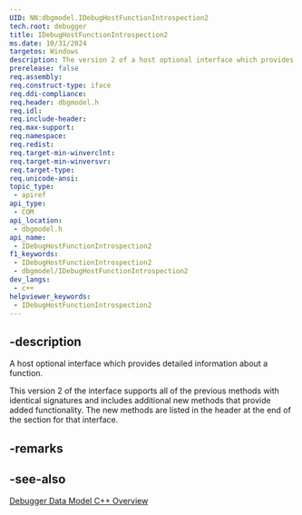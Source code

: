 ```yaml
---
UID: NN:dbgmodel.IDebugHostFunctionIntrospection2
tech.root: debugger
title: IDebugHostFunctionIntrospection2
ms.date: 10/31/2024
targetos: Windows
description: The version 2 of a host optional interface which provides detailed information about a function. (dbgmodel.h)
prerelease: false
req.assembly: 
req.construct-type: iface
req.ddi-compliance: 
req.header: dbgmodel.h
req.idl: 
req.include-header: 
req.max-support: 
req.namespace: 
req.redist: 
req.target-min-winverclnt: 
req.target-min-winversvr: 
req.target-type: 
req.unicode-ansi: 
topic_type:
 - apiref
api_type:
 - COM
api_location:
 - dbgmodel.h
api_name:
 - IDebugHostFunctionIntrospection2
f1_keywords:
 - IDebugHostFunctionIntrospection2
 - dbgmodel/IDebugHostFunctionIntrospection2
dev_langs:
 - c++
helpviewer_keywords:
 - IDebugHostFunctionIntrospection2
---
```


## -description

A host optional interface which provides detailed information about a function.

This version 2 of the interface supports all of the previous methods with identical signatures and includes additional new methods that provide added functionality. The new methods are listed in the header at the end of the section for that interface.

## -remarks

## -see-also

[Debugger Data Model C++ Overview](/windows-hardware/drivers/debugger/data-model-cpp-overview)

